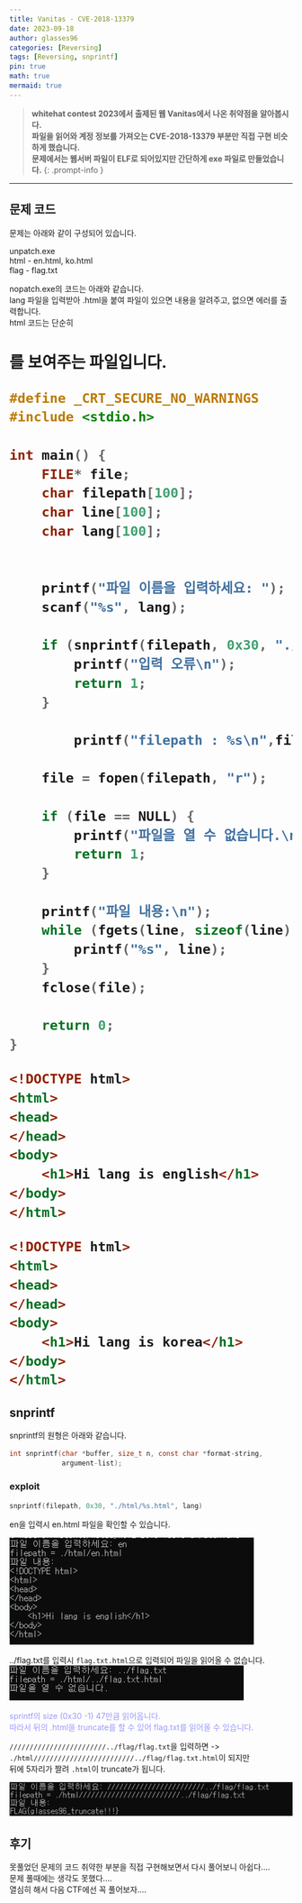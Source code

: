 ```yaml
---
title: Vanitas - CVE-2018-13379
date: 2023-09-18
author: glasses96
categories: [Reversing]
tags: [Reversing, snprintf]
pin: true
math: true
mermaid: true
---
```


> **whitehat contest 2023에서 출제된 웹 Vanitas에서 나온 취약점을 알아봅시다.**  
> **파일을 읽어와 계정 정보를 가져오는 CVE-2018-13379 부분만 직접 구현 비슷하게 했습니다.**  
> **문제에서는 웹서버 파일이 ELF로 되어있지만 간단하게 exe 파일로 만들었습니다.**
{: .prompt-info }

---

## 문제 코드
문제는 아래와 같이 구성되어 있습니다.

unpatch.exe  
html - en.html, ko.html  
flag - flag.txt  

nopatch.exe의 코드는 아래와 같습니다.  
lang 파일을 입력받아 .html을 붙여 파일이 있으면 내용을 알려주고, 없으면 에러를 출력합니다.  
html 코드는 단순히 <h1>를 보여주는 파일입니다.

```c
#define _CRT_SECURE_NO_WARNINGS
#include <stdio.h>

int main() {
    FILE* file;
    char filepath[100];
    char line[100];
    char lang[100];


    printf("파일 이름을 입력하세요: ");
    scanf("%s", lang);

    if (snprintf(filepath, 0x30, "./html/%s.html", lang) <= 0) {
        printf("입력 오류\n");
        return 1;
    }

		printf("filepath : %s\n",filename);

    file = fopen(filepath, "r");

    if (file == NULL) {
        printf("파일을 열 수 없습니다.\n");
        return 1;
    }

    printf("파일 내용:\n");
    while (fgets(line, sizeof(line), file) != NULL) {
        printf("%s", line);
    }
    fclose(file);

    return 0;
}
```

```html
<!DOCTYPE html>
<html>
<head>
</head>
<body>
    <h1>Hi lang is english</h1>
</body>
</html>
```

```html
<!DOCTYPE html>
<html>
<head>
</head>
<body>
    <h1>Hi lang is korea</h1>
</body>
</html>
```

## snprintf
snprintf의 원형은 아래와 같습니다.
```c
int snprintf(char *buffer, size_t n, const char *format-string,
             argument-list);
```

### exploit

```c
snprintf(filepath, 0x30, "./html/%s.html", lang)
```

en을 입력시 en.html 파일을 확인할 수 있습니다.

![1](/assets/post/37/1.png)

../flag.txt를 입력시 `flag.txt.html`으로 입력되어 파일을 읽어올 수 없습니다.
![2](/assets/post/37/2.png)

<span style="color:#9999FF"> sprintf의 size (0x30 -1) 47만큼 읽어옵니다.   
따라서 뒤의 .html을 truncate를 할 수 있어 flag.txt를 읽어올 수 있습니다.</span>

`////////////////////////../flag/flag.txt`을 입력하면 -> `./html/////////////////////////../flag/flag.txt.html`이 되지만  
뒤에 5자리가 짤려 `.html`이 truncate가 됩니다.

![3](/assets/post/37/3.png)

## 후기
못풀었던 문제의 코드 취약한 부분을 직접 구현해보면서 다시 풀어보니 아쉽다....  
문제 풀때에는 생각도 못했다....  
열심히 해서 다음 CTF에선 꼭 풀어보자....